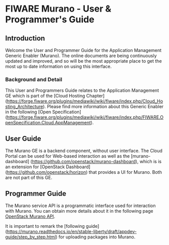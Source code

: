 # FIWARE Murano - User & Programmer's Guide


## Introduction

Welcome the User and Programmer Guide for the Application Management Generic
Enabler (Murano). The online documents are being continuously updated and
improved, and so will be the most appropriate place to get the most up
to date information on using this interface.

### Background and Detail

This User and Programmers Guide relates to the Application Management GE which
is part of the [Cloud Hosting Chapter] (https://forge.fiware.org/plugins/mediawiki/wiki/fiware/index.php/Cloud_Hosting_Architecture). Please find more information
about this Generic Enabler in the following [Open Specification] (https://forge.fiware.org/plugins/mediawiki/wiki/fiware/index.php/FIWARE.OpenSpecification.Cloud.AppManagement).

## User Guide

The Murano GE is a backend component, without user interface. The Cloud Portal can
be used for Web-based interaction as well as the [murano-dashboard] (https://github.com/openstack/murano-dashboard),
which is is an extension for [OpenStack Dashboard] (https://github.com/openstack/horizon) that provides a UI for Murano.
Both are not part of this GE.


## Programmer Guide

The Murano service API is a programmatic interface used for interaction with Murano. You can obtain more
details about it in the following page [OpenStack Murano API](http://docs.openstack.org/developer/murano/specification/index.html).

It is important to remark the [following guide] (https://murano.readthedocs.io/en/stable-liberty/draft/appdev-guide/step_by_step.html) for uploading packages into Murano.
